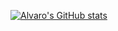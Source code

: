 [![Alvaro's GitHub stats](https://github-readme-stats.vercel.app/api?username=svalvaro&theme=cobalt)](https://github.com/anuraghazra/github-readme-stats)


